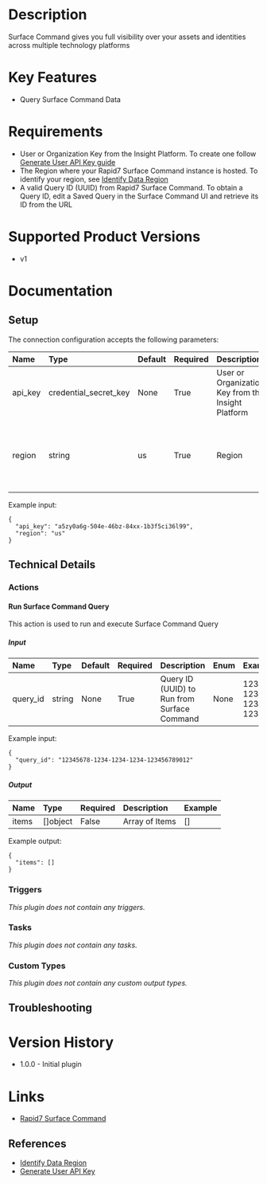 # Description

Surface Command gives you full visibility over your assets and identities across multiple technology platforms

# Key Features

* Query Surface Command Data

# Requirements

* User or Organization Key from the Insight Platform. To create one follow [Generate User API Key guide](https://docs.rapid7.com/insight/managing-platform-api-keys/#generating-a-user-key)
* The Region where your Rapid7 Surface Command instance is hosted. To identify your region, see [Identify Data Region](https://docs.rapid7.com/insight/navigate-the-insight-platform/#check-your-data-region)
* A valid Query ID (UUID) from Rapid7 Surface Command. To obtain a Query ID, edit a Saved Query in the Surface Command UI and retrieve its ID from the URL

# Supported Product Versions

* v1

# Documentation

## Setup

The connection configuration accepts the following parameters:  

|Name|Type|Default|Required|Description|Enum|Example|Placeholder|Tooltip|
| :--- | :--- | :--- | :--- | :--- | :--- | :--- | :--- | :--- |
|api_key|credential_secret_key|None|True|User or Organization Key from the Insight Platform|None|a5zy0a6g-504e-46bz-84xx-1b3f5ci36l99|None|None|
|region|string|us|True|Region|["us", "us2", "us3", "eu", "ca", "au", "ap"]|us|None|None|

Example input:

```
{
  "api_key": "a5zy0a6g-504e-46bz-84xx-1b3f5ci36l99",
  "region": "us"
}
```

## Technical Details

### Actions


#### Run Surface Command Query

This action is used to run and execute Surface Command Query

##### Input

|Name|Type|Default|Required|Description|Enum|Example|Placeholder|Tooltip|
| :--- | :--- | :--- | :--- | :--- | :--- | :--- | :--- | :--- |
|query_id|string|None|True|Query ID (UUID) to Run from Surface Command|None|12345678-1234-1234-1234-123456789012|None|None|
  
Example input:

```
{
  "query_id": "12345678-1234-1234-1234-123456789012"
}
```

##### Output

|Name|Type|Required|Description|Example|
| :--- | :--- | :--- | :--- | :--- |
|items|[]object|False|Array of Items|[]|
  
Example output:

```
{
  "items": []
}
```
### Triggers
  
*This plugin does not contain any triggers.*
### Tasks
  
*This plugin does not contain any tasks.*

### Custom Types
  
*This plugin does not contain any custom output types.*

## Troubleshooting


# Version History

* 1.0.0 - Initial plugin

# Links

* [Rapid7 Surface Command](https://www.rapid7.com/products/command/attack-surface-management-asm/)

## References

* [Identify Data Region](https://docs.rapid7.com/insight/navigate-the-insight-platform/#check-your-data-region)
* [Generate User API Key](https://docs.rapid7.com/insight/managing-platform-api-keys/#generating-a-user-key)